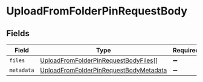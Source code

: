 # UploadFromFolderPinRequestBody


## Fields

| Field                                                                                                       | Type                                                                                                        | Required                                                                                                    | Description                                                                                                 |
| ----------------------------------------------------------------------------------------------------------- | ----------------------------------------------------------------------------------------------------------- | ----------------------------------------------------------------------------------------------------------- | ----------------------------------------------------------------------------------------------------------- |
| `files`                                                                                                     | [UploadFromFolderPinRequestBodyFiles](../../models/operations/uploadfromfolderpinrequestbodyfiles.md)[]     | :heavy_minus_sign:                                                                                          | N/A                                                                                                         |
| `metadata`                                                                                                  | [UploadFromFolderPinRequestBodyMetadata](../../models/operations/uploadfromfolderpinrequestbodymetadata.md) | :heavy_minus_sign:                                                                                          | N/A                                                                                                         |